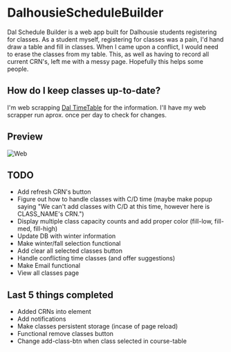 # DalhousieScheduleBuilder
Dal Schedule Builder is a web app built for Dalhousie students registering for classes. As a student myself, registering for classes was a pain, I'd hand draw a table and fill in classes. When I came upon a conflict, I would need to erase the classes from my table. This, as well as  having to record all current CRN's, left me with a messy page. Hopefully this helps some people.

## How do I keep classes up-to-date?
I'm web scrapping [Dal TimeTable](https://dalonline.dal.ca/PROD/fysktime.P_DisplaySchedule) for the information. I'll have my web scrapper run aprox. once per day to check for changes.

## Preview
![Web](http://i.imgur.com/0yBTvOn.png "Website Preview")

## TODO
* Add refresh CRN's button
* Figure out how to handle classes with C/D time (maybe make popup saying "We can't add classes with C/D at this time, however here is CLASS_NAME's CRN.")
* Display multiple class capacity counts and add proper color (fill-low, fill-med, fill-high)
* Update DB with winter information
* Make winter/fall selection functional
* Add clear all selected classes button
* Handle conflicting time classes (and offer suggestions)
* Make Email functional
* View all classes page

## Last 5 things completed
* Added CRNs into element
* Add notifications
* Make classes persistent storage (incase of page reload)
* Functional remove classes button
* Change add-class-btn when class selected in course-table
